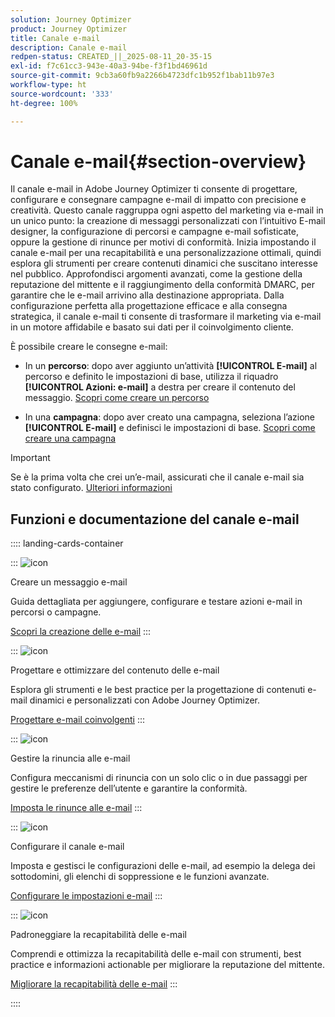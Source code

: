 ```yaml
---
solution: Journey Optimizer
product: Journey Optimizer
title: Canale e-mail
description: Canale e-mail
redpen-status: CREATED_||_2025-08-11_20-35-15
exl-id: f7c61cc3-943e-40a3-94be-f3f1bd46961d
source-git-commit: 9cb3a60fb9a2266b4723dfc1b952f1bab11b97e3
workflow-type: ht
source-wordcount: '333'
ht-degree: 100%

---
```


# Canale e-mail{#section-overview}

Il canale e-mail in Adobe Journey Optimizer ti consente di progettare, configurare e consegnare campagne e-mail di impatto con precisione e creatività. Questo canale raggruppa ogni aspetto del marketing via e-mail in un unico punto: la creazione di messaggi personalizzati con l’intuitivo E-mail designer, la configurazione di percorsi e campagne e-mail sofisticate, oppure la gestione di rinunce per motivi di conformità. Inizia impostando il canale e-mail per una recapitabilità e una personalizzazione ottimali, quindi esplora gli strumenti per creare contenuti dinamici che suscitano interesse nel pubblico. Approfondisci argomenti avanzati, come la gestione della reputazione del mittente e il raggiungimento della conformità DMARC, per garantire che le e-mail arrivino alla destinazione appropriata. Dalla configurazione perfetta alla progettazione efficace e alla consegna strategica, il canale e-mail ti consente di trasformare il marketing via e-mail in un motore affidabile e basato sui dati per il coinvolgimento cliente.

È possibile creare le consegne e-mail:

* In un **percorso**: dopo aver aggiunto un’attività **[!UICONTROL E-mail]** al percorso e definito le impostazioni di base, utilizza il riquadro **[!UICONTROL Azioni: e-mail]** a destra per creare il contenuto del messaggio. [Scopri come creare un percorso](../using/building-journeys/journey-gs.md)

* In una **campagna**: dopo aver creato una campagna, seleziona l’azione **[!UICONTROL E-mail]** e definisci le impostazioni di base. [Scopri come creare una campagna](../using/campaigns/create-campaign.md#configure)


>[!IMPORTANT]
>
>Se è la prima volta che crei un’e-mail, assicurati che il canale e-mail sia stato configurato. [Ulteriori informazioni](../using/email/email-settings.md)

## Funzioni e documentazione del canale e-mail

:::: landing-cards-container

:::
![icon](https://cdn.experienceleague.adobe.com/icons/list-check.svg?lang=it)

Creare un messaggio e-mail

Guida dettagliata per aggiungere, configurare e testare azioni e-mail in percorsi o campagne.

[Scopri la creazione delle e-mail](../using/email/create-email.md)
:::

:::
![icon](https://cdn.experienceleague.adobe.com/icons/puzzle-piece.svg?lang=it)

Progettare e ottimizzare del contenuto delle e-mail

Esplora gli strumenti e le best practice per la progettazione di contenuti e-mail dinamici e personalizzati con Adobe Journey Optimizer.

[Progettare e-mail coinvolgenti](design-email-landing-page.md)
:::

:::
![icon](https://cdn.experienceleague.adobe.com/icons/shield-halved.svg?lang=it)

Gestire la rinuncia alle e-mail

Configura meccanismi di rinuncia con un solo clic o in due passaggi per gestire le preferenze dell’utente e garantire la conformità.

[Imposta le rinunce alle e-mail](../using/email/email-opt-out.md)
:::

:::
![icon](https://cdn.experienceleague.adobe.com/icons/gear.svg?lang=it)

Configurare il canale e-mail

Imposta e gestisci le configurazioni delle e-mail, ad esempio la delega dei sottodomini, gli elenchi di soppressione e le funzioni avanzate.

[Configurare le impostazioni e-mail](configure-email-landing-page.md)
:::

:::
![icon](https://cdn.experienceleague.adobe.com/icons/chart-line.svg?lang=it)

Padroneggiare la recapitabilità delle e-mail

Comprendi e ottimizza la recapitabilità delle e-mail con strumenti, best practice e informazioni actionable per migliorare la reputazione del mittente.

[Migliorare la recapitabilità delle e-mail](deliverability-landing-page.md)
:::

::::
